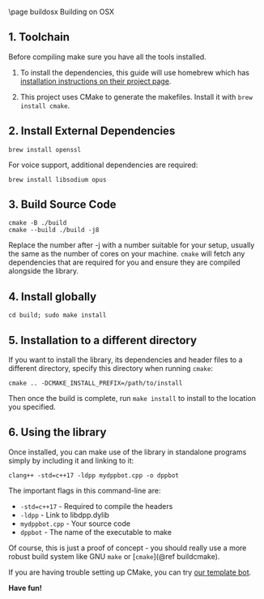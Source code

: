 \page buildosx Building on OSX

## 1. Toolchain
Before compiling make sure you have all the tools installed.

1. To install the dependencies, this guide will use homebrew which has [installation instructions on their project page](https://brew.sh/).

2. This project uses CMake to generate the makefiles. Install it with `brew install cmake`.

## 2. Install External Dependencies

    brew install openssl
    
For voice support, additional dependencies are required:

    brew install libsodium opus

## 3. Build Source Code

    cmake -B ./build
    cmake --build ./build -j8
    
Replace the number after -j with a number suitable for your setup, usually the same as the number of cores on your machine. `cmake` will fetch any dependencies that are required for you and ensure they are compiled alongside the library.

## 4. Install globally

    cd build; sudo make install

## 5. Installation to a different directory

If you want to install the library, its dependencies and header files to a different directory, specify this directory when running `cmake`:

    cmake .. -DCMAKE_INSTALL_PREFIX=/path/to/install

Then once the build is complete, run `make install` to install to the location you specified.

## 6. Using the library

Once installed, you can make use of the library in standalone programs simply by including it and linking to it:

    clang++ -std=c++17 -ldpp mydppbot.cpp -o dppbot

The important flags in this command-line are:

 * `-std=c++17` - Required to compile the headers
 * `-ldpp` - Link to libdpp.dylib
 * `mydppbot.cpp` - Your source code
 * `dppbot` - The name of the executable to make

Of course, this is just a proof of concept - you should really use a more robust build system like GNU `make` or [`cmake`](@ref buildcmake).

If you are having trouble setting up CMake, you can try [our template bot](https://github.com/brainboxdotcc/templatebot).

**Have fun!**

